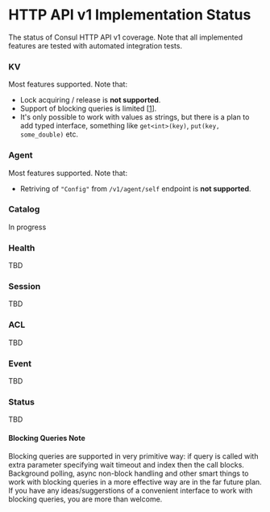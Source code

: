 # HTTP API v1 Implementation Status

The status of Consul HTTP API v1 coverage. Note that all implemented features are tested with automated integration tests.

### KV

Most features supported. Note that:
- Lock acquiring / release is **not supported**.
- Support of blocking queries is limited [[1]].
- It's only possible to work with values as strings, but there is a plan to add typed interface, something like `get<int>(key)`, `put(key, some_double)` etc. 

### Agent

Most features supported. Note that:
- Retriving of `"Config"` from `/v1/agent/self` endpoint is **not supported**.

### Catalog
In progress

### Health
TBD

### Session
TBD

### ACL
TBD

### Event
TBD

### Status
TBD

[1]: #blocking-queries-note "Blocking Queries Note"

#### Blocking Queries Note
Blocking queries are supported in very primitive way: if query is called with extra parameter specifying wait timeout and index then the call blocks.
Background polling, async non-block handling and other smart things to work with blocking queries in a more effective way are in the far future plan.
If you have any ideas/suggerstions of a convenient interface to work with blocking queries, you are more than welcome.
